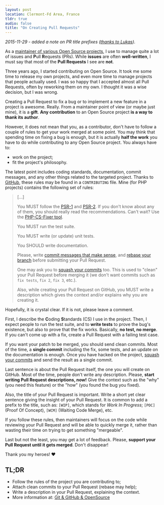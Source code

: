 ```yaml
---
layout: post
location: Clermont-Fd Area, France
tldr: true
audio: false
title: "On Creating Pull Requests"
---
```


_2015-11-29 - added a note on PR title prefixes ([thanks to
Lukas](https://twitter.com/lsmith/status/670721764951986176))._

As a [maintainer of various Open Source
projects](https://github.com/willdurand), I use to manage quite a lot of issues
and **P**ull **R**equests (PRs). While **issues** are often **well-written**, I
must say that most of the **Pull Requests** I see are **not**.

Three years ago, I started contributing on Open Source. It took me some time to
release my own projects, and even more time to manage projects that people
actually used. I was so happy that I accepted almost all Pull Requests, often by
reworking them on my own. I thought it was a wise decision, but I was wrong.

Creating a Pull Request to fix a bug or to implement a new feature in a project
is awesome. Really. From a maintainer point of view (or maybe just mine), it is
a **gift**. **Any contribution** to an Open Source project **is a way to thank
its author**.

However, it does not mean that you, as a contributor, don't have to follow a
couple of rules to get your work merged at some point. You may think that
spending time on fixing a bug is enough, but it is actually **half the work**
you have to do while contributing to any Open Source project. You always have
to:

* work on the project;
* fit the project's philosophy.

The latest point includes coding standards, documentation, commit messages,
and any other things related to the targeted project. Thanks to
[GitHub](https://github.com), these rules may be found in a `CONTRIBUTING`
file. Mine (for PHP projects) contains the following set of rules:

> [...]
>
> You MUST follow the [PSR-1](http://www.php-fig.org/psr/1/) and
> [PSR-2](http://www.php-fig.org/psr/2/). If you don't know about any of them, you
> should really read the recommendations. Can't wait? Use the [PHP-CS-Fixer
> tool](http://cs.sensiolabs.org/).
>
> You MUST run the test suite.
>
> You MUST write (or update) unit tests.
>
> You SHOULD write documentation.
>
> Please, write [commit messages that make
> sense](http://tbaggery.com/2008/04/19/a-note-about-git-commit-messages.html),
> and [rebase your branch](http://git-scm.com/book/en/Git-Branching-Rebasing)
> before submitting your Pull Request.
>
> One may ask you to [squash your
> commits](http://gitready.com/advanced/2009/02/10/squashing-commits-with-rebase.html)
> too. This is used to "clean" your Pull Request before merging it (we don't want
> commits such as `fix tests`, `fix 2`, `fix 3`, etc.).
>
> Also, while creating your Pull Request on GitHub, you MUST write a description
> which gives the context and/or explains why you are creating it.

Hopefully, it is crystal clear. If it is not, please leave a comment.

First, I describe the **C**oding **S**tandards (CS) I use in the project. Then,
I expect people to run the test suite, and to **write tests** to prove the bug's
existence, but also to prove that the fix works. Basically, **no test, no
merge**. If you can't come up with a fix, create a Pull Request with a failing
test case.

If you want your patch to be merged, you should send clean commits. Most of the
time, a **single commit** including the fix, some tests, and an update on the
documentation is enough.  Once you have hacked on the project, [squash your
commits](http://gitready.com/advanced/2009/02/10/squashing-commits-with-rebase.html)
and send the result as a single commit.

Last sentence is about the Pull Request itself, the one you will create on
GitHub. Most of the time, people don't write any description. Please, **start
writing Pull Request descriptions, now!** Give the context such as the "why"
(you need this feature) or the "how" (you found the bug you fixed).

Also, the title of your Pull Request is important. Write a short yet clear
sentence giving the insight of your Pull Request. It is common to add a prefix
to the title, such as: `[WIP]`, which stands for _Work In Progress_; `[POC]`
(Proof Of Concept), `[WCM]` (Waiting Code Merge), etc.

If you follow these rules, then maintainers will focus on the code while
reviewing your Pull Request and will be able to quickly merge it, rather than
wasting their time on trying to get something "mergeable".

Last but not the least, you may get a lot of feedback. Please, **support your
Pull Request until it gets merged**. Don't disappear!

Thank you my heroes! &hearts;


## TL;DR

* Follow the rules of the project you are contributing to;
* Attach clean commits to your Pull Request (rebase may help);
* Write a description in your Pull Request, explaining the context.
* More information at: [Git & GitHub & OpenSource](https://speakerdeck.com/willdurand/2015)
